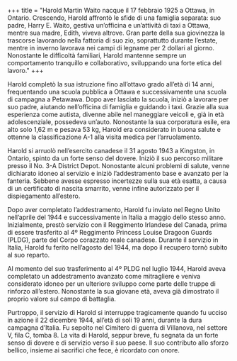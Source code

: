 +++
title = "Harold Martin Waito nacque il 17 febbraio 1925 a Ottawa, in Ontario. Crescendo, Harold affrontò le sfide di una famiglia separata: suo padre, Harry E. Waito, gestiva un’officina e un’attività di taxi a Ottawa, mentre sua madre, Edith, viveva altrove. Gran parte della sua giovinezza la trascorse lavorando nella fattoria di suo zio, soprattutto durante l’estate, mentre in inverno lavorava nei campi di legname per 2 dollari al giorno. Nonostante le difficoltà familiari, Harold mantenne sempre un comportamento tranquillo e collaborativo, sviluppando una forte etica del lavoro."
+++


Harold completò la sua istruzione fino all’ottavo grado all’età di 14 anni, frequentando una scuola pubblica a Ottawa e successivamente una scuola di campagna a Petawawa. Dopo aver lasciato la scuola, iniziò a lavorare per suo padre, aiutando nell’officina di famiglia e guidando i taxi. Grazie alla sua esperienza come autista, divenne abile nel maneggiare veicoli e, già in età adolescenziale, possedeva un’auto. Nonostante la sua corporatura esile, era alto solo 1,62 m e pesava 53 kg, Harold era considerato in buona salute e ottenne la classificazione A-1 alla visita medica per l’arruolamento.

Harold si arruolò nell’esercito canadese il 31 agosto 1943 a Kingston, in Ontario, spinto da un forte senso del dovere. Iniziò il suo percorso militare presso il No. 3-A District Depot. Nonostante alcuni problemi di salute, venne dichiarato idoneo al servizio e iniziò l’addestramento base e avanzato per la fanteria. Sebbene avesse espresso incertezze sulla sua età esatta, a causa di un certificato di nascita smarrito, venne infine autorizzato per il dispiegamento all’estero.

Dopo aver completato l’addestramento, Harold fu inviato nel Regno Unito nell’aprile del 1944 e successivamente in Italia a maggio dello stesso anno. Inizialmente, prestò servizio con il Reggimento Irlandese del Canada, prima di essere trasferito al 4º Reggimento Princess Louise Dragoon Guards (PLDG), parte del Corpo corazzato reale canadese. Durante il servizio in Italia, Harold fu ferito nell’agosto del 1944, ma dopo il recupero tornò subito al suo reparto.

Al momento del suo trasferimento al 4º PLDG nel luglio 1944, Harold aveva completato un addestramento avanzato come mitragliere e veniva considerato idoneo per un ulteriore sviluppo come parte delle truppe di rinforzo all’estero. Nonostante la sua giovane età, aveva già dimostrato il proprio valore sul campo di battaglia.

Purtroppo, il servizio di Harold si interruppe tragicamente quando fu ucciso in azione il 22 dicembre 1944, all’età di soli 19 anni, durante la dura campagna d’Italia. Fu sepolto nel Cimitero di guerra di Villanova, nel settore V, fila C, tomba 8.
La vita di Harold, seppur breve, fu segnata da un forte senso di dovere e di servizio verso il suo paese. Il suo contributo allo sforzo bellico, insieme ai sacrifici che fece, è ricordato con onore.
